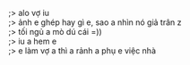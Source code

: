 ;> alo vợ iu<br>
;> ảnh e ghép hay gì e, sao a nhìn nó giả trân z<br>
;> tối ngủ a mò dú cái =))<br>
;> iu a hem e<br>
;> e làm vợ a thì a rảnh a phụ e việc nhà
